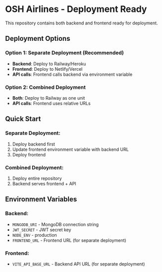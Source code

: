 # OSH Airlines - Deployment Ready

This repository contains both backend and frontend ready for deployment.

## Deployment Options

### Option 1: Separate Deployment (Recommended)
- **Backend**: Deploy to Railway/Heroku
- **Frontend**: Deploy to Netlify/Vercel
- **API calls**: Frontend calls backend via environment variable

### Option 2: Combined Deployment
- **Both**: Deploy to Railway as one unit
- **API calls**: Frontend uses relative URLs

## Quick Start

### Separate Deployment:
1. Deploy backend first
2. Update frontend environment variable with backend URL
3. Deploy frontend

### Combined Deployment:
1. Deploy entire repository
2. Backend serves frontend + API

## Environment Variables

### Backend:
- `MONGODB_URI` - MongoDB connection string
- `JWT_SECRET` - JWT secret key
- `NODE_ENV` - production
- `FRONTEND_URL` - Frontend URL (for separate deployment)

### Frontend:
- `VITE_API_BASE_URL` - Backend API URL (for separate deployment)
